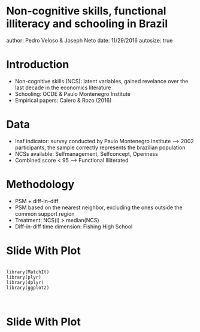 Non-cognitive skills, functional illiteracy and schooling in Brazil
========================================================
author: Pedro Veloso & Joseph Neto
date: 11/29/2016
autosize: true

Introduction
========================================================

- Non-cognitive skills (NCS): latent variables, gained revelance over the last decade in the economics literature
- Schooling: OCDE & Paulo Montenegro Institute
- Empirical papers: Calero & Rozo (2016)


Data
========================================================

- Inaf indicator: survey conducted by Paulo Montenegro Institute --> 2002 participants, the sample correctly represents the brazilian population
- NCSs available: Selfmanagement, Selfconcept, Openness
- Combined score < 95 --> Functional Illiterated

Methodology
========================================================

- PSM + diff-in-diff
- PSM based on the nearest neighbor, excluding the ones outside the common support region
- Treatment: NCS(i) > median(NCS)
- Diff-in-diff time dimension: Fishing High School

Slide With Plot
========================================================


```{r, echo=FALSE}

library(MatchIt)
library(plyr)
library(dplyr)
library(ggplot2)



```


Slide With Plot
========================================================



